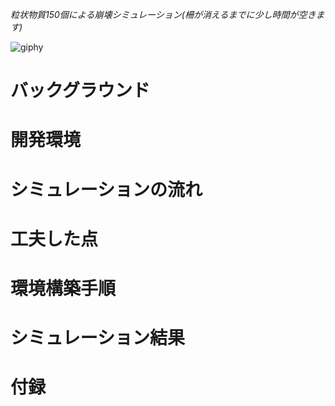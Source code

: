 *粒状物質150個による崩壊シミュレーション(柵が消えるまでに少し時間が空きます)*

![giphy](https://user-images.githubusercontent.com/91046559/178481165-cff246a7-e718-486d-8111-1b519c4ee518.gif)  

# バックグラウンド

# 開発環境

# シミュレーションの流れ

# 工夫した点
  
# 環境構築手順

# シミュレーション結果

# 付録

